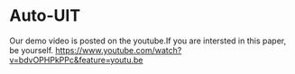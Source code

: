 # Auto-UIT

Our demo video is posted on the youtube.If you are intersted in this paper, be yourself. 
https://www.youtube.com/watch?v=bdvOPHPkPPc&feature=youtu.be
